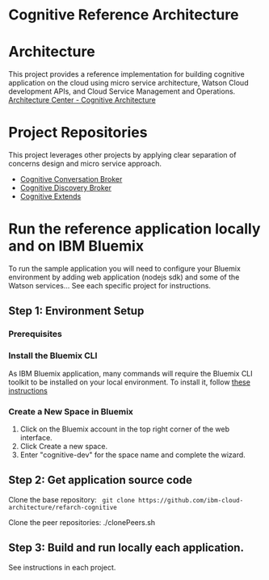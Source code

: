 # Cognitive Reference Architecture

# Architecture
This project provides a reference implementation for building cognitive application on the cloud using micro service architecture, Watson Cloud development APIs, and Cloud Service Management and Operations.
[Architecture Center - Cognitive Architecture](https://www.ibm.com/devops/method/content/architecture/cognitiveArchitecture#0_0)
# Project Repositories
This project leverages other projects by applying clear separation of concerns design and micro service approach.
* [Cognitive Conversation Broker](https://github.com/ibm-cloud-architecture/refarch-cognitive-conversation-broker)
* [Cognitive Discovery Broker](https://github.com/ibm-cloud-architecture/refarch-cognitive-discovery-broker)
* [Cognitive Extends](https://github.com/ibm-cloud-architecture/refarch-cognitive-extends)

# Run the reference application locally and on IBM Bluemix
To run the sample application you will need to configure your Bluemix environment by adding web application (nodejs sdk) and some of the Watson services... See each specific project for instructions.

## Step 1: Environment Setup
### Prerequisites

### Install the Bluemix CLI
As IBM Bluemix application, many commands will require the Bluemix CLI toolkit to be installed on your local environment. To install it, follow [these instructions](https://console.ng.bluemix.net/docs/cli/index.html#cli)

### Create a New Space in Bluemix

1. Click on the Bluemix account in the top right corner of the web interface.
2. Click Create a new space.
3. Enter "cognitive-dev" for the space name and complete the wizard.

## Step 2: Get application source code

Clone the base repository: ``` git clone https://github.com/ibm-cloud-architecture/refarch-cognitive```

Clone the peer repositories: ./clonePeers.sh

## Step 3: Build and run locally each application.
See instructions in each project.
